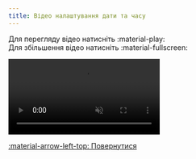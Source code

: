 ```yaml
---
title: Відео налаштування дати та часу
--- 
```


Для перегляду відео натисніть :material-play:   
Для збільшення відео натисніть :material-fullscreen:   


<video controls disablepictureinpicture muted>
  <source src="../assets/video/nex-date.mp4" type="video/mp4" />Тег video не підтримується вашим браузером.<a href="../assets/video/nex-date.mp4">Скачати відео.</a>
</video>

[:material-arrow-left-top: Повернутися](../manual-interface/#manual-settings-system-date)